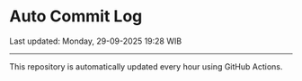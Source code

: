 # Auto Commit Log

Last updated: Monday, 29-09-2025 19:28 WIB

---

This repository is automatically updated every hour using GitHub Actions.
